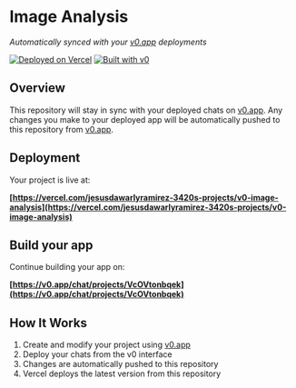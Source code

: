 # Image Analysis

*Automatically synced with your [v0.app](https://v0.app) deployments*

[![Deployed on Vercel](https://img.shields.io/badge/Deployed%20on-Vercel-black?style=for-the-badge&logo=vercel)](https://vercel.com/jesusdawarlyramirez-3420s-projects/v0-image-analysis)
[![Built with v0](https://img.shields.io/badge/Built%20with-v0.app-black?style=for-the-badge)](https://v0.app/chat/projects/VcOVtonbqek)

## Overview

This repository will stay in sync with your deployed chats on [v0.app](https://v0.app).
Any changes you make to your deployed app will be automatically pushed to this repository from [v0.app](https://v0.app).

## Deployment

Your project is live at:

**[https://vercel.com/jesusdawarlyramirez-3420s-projects/v0-image-analysis](https://vercel.com/jesusdawarlyramirez-3420s-projects/v0-image-analysis)**

## Build your app

Continue building your app on:

**[https://v0.app/chat/projects/VcOVtonbqek](https://v0.app/chat/projects/VcOVtonbqek)**

## How It Works

1. Create and modify your project using [v0.app](https://v0.app)
2. Deploy your chats from the v0 interface
3. Changes are automatically pushed to this repository
4. Vercel deploys the latest version from this repository